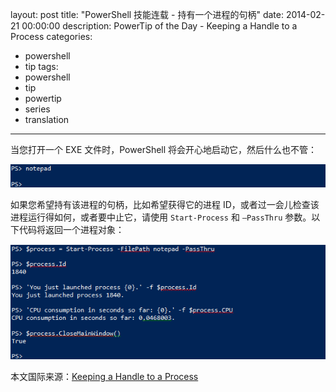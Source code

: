 ﻿layout: post
title: "PowerShell 技能连载 - 持有一个进程的句柄"
date: 2014-02-21 00:00:00
description: PowerTip of the Day - Keeping a Handle to a Process
categories:
- powershell
- tip
tags:
- powershell
- tip
- powertip
- series
- translation
---
当您打开一个 EXE 文件时，PowerShell 将会开心地启动它，然后什么也不管：

![](/img/2014-02-21-keeping-a-handle-to-a-process-001.png)

如果您希望持有该进程的句柄，比如希望获得它的进程 ID，或者过一会儿检查该进程运行得如何，或者要中止它，请使用 `Start-Process` 和 `–PassThru` 参数。以下代码将返回一个进程对象： 

![](/img/2014-02-21-keeping-a-handle-to-a-process-002.png)

<!--more-->
本文国际来源：[Keeping a Handle to a Process](http://community.idera.com/powershell/powertips/b/tips/posts/keeping-a-handle-to-a-process)
